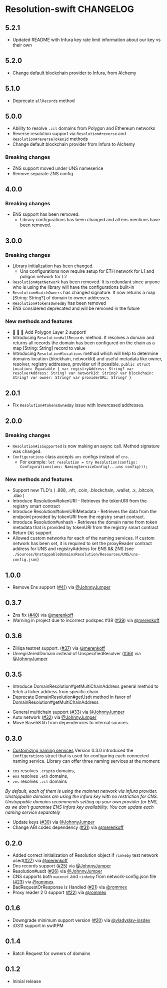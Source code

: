 # Resolution-swift CHANGELOG

## 5.2.1
- Updated README with Infura key rate limit information about our key vs their own

## 5.2.0
- Change default blockchain provider to Infura, from Alchemy

## 5.1.0
- Deprecate `allRecords` method

## 5.0.0

- Ability to resolve `.zil` domains from Polygon and Ethereum networks
- Reverse resolution support via `Resolution#reverse` and `Resolution#reverseTokenId` methods
- Change default blockchain provider from Infura to Alchemy
### Breaking changes
- ZNS support moved under UNS nameserice
- Remove separate ZNS config

## 4.0.0

### Breaking changes
- ENS support has been removed.
    - Library configurations has been changed and all ens mentions have been removed.

## 3.0.0

### Breaking changes
- Library initialization has been changed. 
   - Uns configurations now require setup for ETH network for L1 and poligon network for L2
- `Resolution#getNetwork` has been removed. It is redundant since anyone who is using the library will have the configurations built-in
- `Resolution#batchOwners` has changed signature. It now returns a map [String: String?] of domain to owner addresses.
- `Resolution#tokensOwnedBy` has been removed
- ENS considered deprecated and will be removed in the future

### New methods and features
- 🎉 🎉 🎉 Add Polygon Layer 2 support!
-  Introducing `Resolution#allRecords` method. It resolves a domain and returns all records the domain has been configured on the chain as a map [String: String] record to value
-  Introducing `Resolution#locations` method which will help to determine domains location (blockhain, networkId) and useful metadata like owner, resolver, registry addresses, provider url if possible. 
    `public struct Location: Equatable {
        var registryAddress: String?
        var resolverAddress: String?
        var networkId: String?
        var blockchain: String?
        var owner: String?
        var providerURL: String?
    }`


## 2.0.1
- Fix `Resolution#tokensOwnedBy` issue with lowercased addresses.

## 2.0.0

### Breaking changes

- `Resolution#isSupported` is now making an async call. Method signature was changed.
- `Configurations` class accepts `uns` configs instead of  `cns`. 
  - For example: `let resolution = try Resolution(configs: Configurations(uns: NamingServiceConfig(...uns config)));`

### New methods and features

- Support new TLD's ( .888, .nft, .coin, .blockchain, .wallet, .x, .bitcoin, .dao ) 
- Introduce Resolution#tokenURI - Retrieves the tokenURI from the registry smart contract
- Introduce Resolution#tokenURIMetadata - Retrieves the data from the endpoint provided by tokenURI from the registry smart contract.
- Introduce Resolution#unhash - Retrieves the domain name from token metadata that is provided by tokenURI from the registry smart contract
- Return `ENS` support
- Allowed custom networks for each of the naming services. If custom network has been set, it is required to set the proxyReader contract address for UNS and registryAddress for ENS && ZNS (see `./Sources/UnstoppableDomainsResolution/Resources/UNS/uns-config.json`)

## 1.0.0
- Remove Ens support ([#41](https://github.com/unstoppabledomains/resolution-swift/pull/41)) via [@JohnnyJumper](https://github.com/JohnnyJumper)

## 0.3.7
- Zns fix ([#40](https://github.com/unstoppabledomains/resolution-swift/pull/40)) via [@merenkoff](https://github.com/merenkoff)
- Warning in project due to incorrect podspec #38 ([#39](https://github.com/unstoppabledomains/resolution-swift/pull/39)) via [@merenkoff](https://github.com/merenkoff)

## 0.3.6
- Zilliqa testnet support. ([#37](https://github.com/unstoppabledomains/resolution-swift/pull/37)) via [@merenkoff](https://github.com/merenkoff)
- UnregisteredDomain instead of UnspecifiedResolver ([#36](https://github.com/unstoppabledomains/resolution-swift/pull/36)) via [@JohnnyJumper](https://github.com/JohnnyJumper)

## 0.3.5
 * Introduce DomainResolution#getMultiChainAddress general method to fetch a ticker address from specific chain
 * Deprecate DomainResolution#getUsdt method in favor of DomainResolution#getMultiChainAddress
 
- General multichain support ([#33](https://github.com/unstoppabledomains/resolution-swift/pull/33)) via [@JohnnyJumper](https://github.com/JohnnyJumper)
- Auto network ([#32](https://github.com/unstoppabledomains/resolution-swift/pull/32)) via [@JohnnyJumper](https://github.com/JohnnyJumper)
- Move Base58 lib from dependencies to internal sources.

## 0.3.0 
- [Customizing naming services](https://github.com/unstoppabledomains/resolution-swift#customizing-naming-services)
Version 0.3.0 introduced the `Configurations` struct that is used for configuring each connected naming service.
Library can offer three naming services at the moment:

* `cns` resolves `.crypto` domains,
* `ens` resolves `.eth` domains,
* `zns` resolves `.zil` domains

*By default, each of them is using the mainnet network via infura provider. 
Unstoppable domains are using the infura key with no restriction for CNS.
Unstoppable domains recommends setting up your own provider for ENS, as we don't guarantee ENS Infura key availability. 
You can update each naming service separately*

- Update keys ([#30](https://github.com/unstoppabledomains/resolution-swift/pull/30)) via [@JohnnyJumper](https://github.com/JohnnyJumper)
- Change ABI codec dependency ([#31](https://github.com/unstoppabledomains/resolution-swift/pull/31)) via [@merenkoff](https://github.com/merenkoff)

## 0.2.0
- Added correct initialization of Resolution object if `rinkeby` test network used([#27](https://github.com/unstoppabledomains/resolution-swift/pull/27)) via [@merenkoff](https://github.com/merenkoff)
- Dns records support ([#25](https://github.com/unstoppabledomains/resolution-swift/pull/25)) via [@JohnnyJumper](https://github.com/JohnnyJumper)
- Resolution#usdt ([#26](https://github.com/unstoppabledomains/resolution-swift/pull/26)) via [@JohnnyJumper](https://github.com/JohnnyJumper)
- CNS supports both `mainnet` and `rinkeby` from network-config.json file ([#23](https://github.com/unstoppabledomains/resolution-swift/pull/23)) via [@rommex](https://github.com/rommex)
- BadRequestOrResponse is Handled ([#21](https://github.com/unstoppabledomains/resolution-swift/pull/21)) via [@rommex](https://github.com/rommex)
- Proxy reader 2 0 support ([#22](https://github.com/unstoppabledomains/resolution-swift/pull/22)) via [@rommex](https://github.com/rommex)

## 0.1.6
- Downgrade minimum support version ([#20](https://github.com/unstoppabledomains/resolution-swift/pull/20)) via [@vladyslav-iosdev](https://github.com/vladyslav-iosdev)
- iOS11 support in swiftPM

## 0.1.4
- Batch Request for owners of domains

## 0.1.2
- Ininial release
